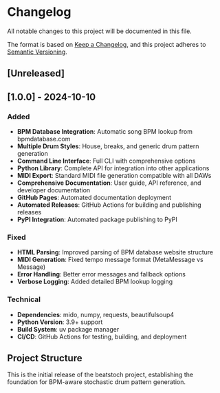 # Changelog

All notable changes to this project will be documented in this file.

The format is based on [Keep a Changelog](https://keepachangelog.com/en/1.0.0/),
and this project adheres to [Semantic Versioning](https://semver.org/spec/v2.0.0.html).

## [Unreleased]

## [1.0.0] - 2024-10-10

### Added
- **BPM Database Integration**: Automatic song BPM lookup from bpmdatabase.com
- **Multiple Drum Styles**: House, breaks, and generic drum pattern generation
- **Command Line Interface**: Full CLI with comprehensive options
- **Python Library**: Complete API for integration into other applications
- **MIDI Export**: Standard MIDI file generation compatible with all DAWs
- **Comprehensive Documentation**: User guide, API reference, and developer documentation
- **GitHub Pages**: Automated documentation deployment
- **Automated Releases**: GitHub Actions for building and publishing releases
- **PyPI Integration**: Automated package publishing to PyPI

### Fixed
- **HTML Parsing**: Improved parsing of BPM database website structure
- **MIDI Generation**: Fixed tempo message format (MetaMessage vs Message)
- **Error Handling**: Better error messages and fallback options
- **Verbose Logging**: Added detailed BPM lookup logging

### Technical
- **Dependencies**: mido, numpy, requests, beautifulsoup4
- **Python Version**: 3.9+ support
- **Build System**: uv package manager
- **CI/CD**: GitHub Actions for testing, building, and deployment

## Project Structure

This is the initial release of the beatstoch project, establishing the foundation for BPM-aware stochastic drum pattern generation.
